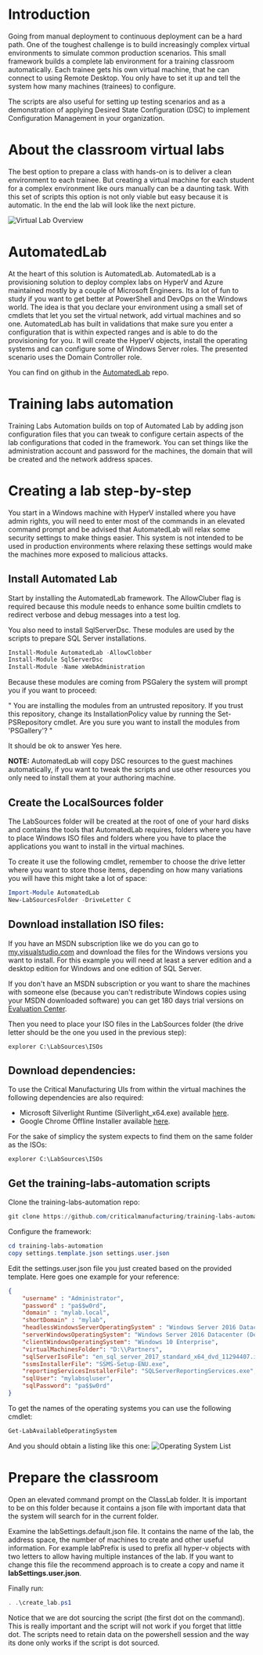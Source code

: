 # Introduction

Going from manual deployment to continuous deployment can be a hard path. One of the toughest challenge is to build increasingly complex virtual environments to simulate common production scenarios. This small framework builds a complete lab environment for a training classroom automatically. Each trainee gets his own virtual machine, that he can connect to using Remote Desktop. You only have to set it up and tell the system how many machines (trainees) to configure.

The scripts are also useful for setting up testing scenarios and as a demonstration of applying Desired State Configuration (DSC) to implement Configuration Management in your organization.

# About the classroom virtual labs

The best option to prepare a class with hands-on is to deliver a clean environment to each trainee. But creating a virtual machine for each student for a complex environment like ours manually can be a daunting task. With this set of scripts this option is not only viable but easy because it is automatic. In the end the lab will look like the next picture.

![Virtual Lab Overview][lab-overview]

# AutomatedLab

At the heart of this solution is AutomatedLab. AutomatedLab is a provisioning solution to deploy complex labs on HyperV and Azure maintained mostly by a couple of Microsoft Engineers. Its a lot of fun to study if you want to get better at PowerShell and DevOps on the Windows world. The idea is that you declare your environment using a small set of cmdlets that let you set the virtual network, add virtual machines and so one. AutomatedLab has built in validations that make sure you enter a configuration that is within expected ranges and is able to do the provisioning for you. It will create the HyperV objects, install the operating systems and can configure some of Windows Server roles. The presented scenario uses the Domain Controller role.

You can find on github in the [AutomatedLab](https://github.com/AutomatedLab/AutomatedLab) repo. 

# Training labs automation

Training Labs Automation builds on top of Automated Lab by adding json configuration files that you can tweak to configure certain aspects of the lab configurations that coded in the framework. You can set things like the administration account and password for the machines, the domain that will be created and the network address spaces. 

# Creating a lab step-by-step

You start in a Windows machine with HyperV installed where you have admin rights, you will need to enter most of the commands in an elevated command prompt and be advised that AutomatedLab will relax some security settings to make things easier. This system is not intended to be used in production environments where relaxing these settings would make the machines more exposed to malicious attacks.

## Install Automated Lab

Start by installing the AutomatedLab framework. The AllowCluber flag is required because this module needs to enhance some builtin cmdlets to redirect verbose and debug messages into a test log. 

You also need to install SqlServerDsc. These modules are used by the scripts to prepare SQL Server installations.

``` PowerShell
Install-Module AutomatedLab -AllowClobber
Install-Module SqlServerDsc
Install-Module -Name xWebAdministration
```

Because these modules are coming from PSGalery the system will prompt you if you want to proceed:

"
You are installing the modules from an untrusted repository. If you trust this repository, change its
InstallationPolicy value by running the Set-PSRepository cmdlet. Are you sure you want to install the modules from
'PSGallery'?
"

It should be ok to answer Yes here.

**NOTE:** AutomatedLab will copy DSC resources to the guest machines automatically, if you want to tweak the scripts and use other resources you only need to install them at your authoring machine.

## Create the LocalSources folder

The LabSources folder will be created at the root of one of your hard disks and contains the tools that AutomatedLab requires, folders where you have to place Windows ISO files and folders where you have to place the applications you want to install in the virtual machines.

To create it use the following cmdlet, remember to choose the drive letter where you want to store those items, depending on how many variations you will have this might take a lot of space:

``` PowerShell
Import-Module AutomatedLab
New-LabSourcesFolder -DriveLetter C
```

## Download installation ISO files:

If you have an MSDN subscription like we do you can go to [my.visualstudio.com](http://my.visualstudio.com) and download the files for the Windows versions you want to install. For this example you will need at least a server edition and a desktop edition for Windows and one edition of SQL Server.

If you don't have an MSDN subscription or you want to share the machines with someone else (because you can't redistribute Windows copies using your MSDN downloaded software) you can get 180 days trial versions on [Evaluation Center](https://www.microsoft.com/en-us/evalcenter/evaluate-windows-server-2019).

Then you need to place your ISO files in the LabSources folder (the drive letter should be the one you used in the previous step):
```
explorer C:\LabSources\ISOs
```

## Download dependencies:

To use the Critical Manufacturing UIs from within the virtual machines the following dependencies are also required:

- Microsoft Silverlight Runtime (Silverlight_x64.exe) available [here](http://go.microsoft.com/fwlink/?LinkID=229321).
- Google Chrome Offline Installer available [here](https://www.google.com/intl/en/chrome/?standalone=1).

For the sake of simplicy the system expects to find them on the same folder as the ISOs:

```
explorer C:\LabSources\ISOs
```


## Get the training-labs-automation scripts

Clone the training-labs-automation repo:
``` PowerShell
git clone https://github.com/criticalmanufacturing/training-labs-automation.git 
```

Configure the framework:

``` PowerShell
cd training-labs-automation
copy settings.template.json settings.user.json
```

Edit the settings.user.json file you just created based on the provided template. Here goes one example for your reference:

``` json
{
    "username" : "Administrator",
    "password" : "pa$$w0rd",
    "domain" : "mylab.local",
    "shortDomain" : "mylab",    
    "headlessWindowsServerOperatingSystem" : "Windows Server 2016 Datacenter",
    "serverWindowsOperatingSystem": "Windows Server 2016 Datacenter (Desktop Experience)",
    "clientWindowsOperatingSystem": "Windows 10 Enterprise",
    "virtualMachinesFolder": "D:\\Partners",
    "sqlServerIsoFile": "en_sql_server_2017_standard_x64_dvd_11294407.iso",
    "ssmsInstallerFile": "SSMS-Setup-ENU.exe",
    "reportingServicesInstallerFile": "SQLServerReportingServices.exe",
    "sqlUser": "mylabsqluser",
    "sqlPassword": "pa$$w0rd"
}
```

To get the names of the operating systems you can use the following cmdlet:

``` PowerShell
Get-LabAvailableOperatingSystem
```

And you should obtain a listing like this one:
![Operating System List][os-list]

[lab-overview]: ./img/lab-overview.png "Virtual Lab Overview"
[os-list]: ./img/operating-systems-list.png "Operating Systems List"

# Prepare the classroom

Open an elevated command prompt on the ClassLab folder. It is important to be on this folder because it contains a json file with important data that the system will search for in the current folder. 

Examine the labSettings.default.json file. It contains the name of the lab, the address space, the number of machines to create and other useful information. For example labPrefix is used to prefix all hyper-v objects with two letters to allow having multiple instances of the lab. If you want to change this file the recommend approach is to create a copy and name it **labSettings.user.json**.

Finally run:

``` PowerShell
. .\create_lab.ps1
```

Notice that we are dot sourcing the script (the first dot on the command). This is really important and the script will not work if you forget that little dot. The scripts need to retain data on the powershell session and the way its done only works if the script is dot sourced.

